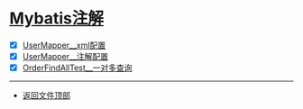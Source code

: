 
# [Mybatis注解](../README.md)

- [x] [UserMapper__xml配置](src/main/resources/com/cpucode/mapper/UserMapper.xml)
- [x] [UserMapper__注解配置](src/main/java/com/cpucode/mapper/UserMapper.java)
- [x] [OrderFindAllTest__一对多查询](src/test/java/com/cpucode/test/OrderFindAllTest.java)

-----------------

- [返回文件顶部](../README.md)